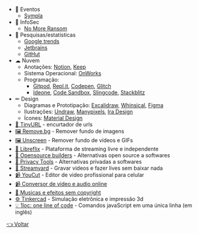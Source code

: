 - 🎉 Eventos
  - [Sympla](https://www.sympla.com.br)
- 🔐 InfoSec
  - [No More Ransom](https://www.nomoreransom.org/pt/index.html)
- 🔎 Pesquisas/estatísticas
  - [Google trends](https://trends.google.com.br/trends/?geo=BR)
  - [Jetbrains](https://www.jetbrains.com/lp/devecosystem-2020)
  - [GitHut](https://madnight.github.io/githut)
- ☁ Nuvem
  - Anotações: 
    [Notion](https://www.notion.so),
    [Keep](https://keep.google.com)
  - Sistema Operacional: [OnWorks](https://www.onworks.net)
  - Programação: 
    - [Gitpod](https://gitpod.io),
    [Repl.it](https://repl.it),
    [Codepen](https://codepen.io),
    [Glitch](https://glitch.com)
    - [Ideone](https://ideone.com),
    [Code Sandbox](https://codesandbox.io),
    [Slingcode](https://slingcode.net),
    [Stackblitz](https://stackblitz.com)
- ✏ Design
  - Diagramas e Prototipação: 
    [Excalidraw](https://excalidraw.com),
    [Whinsical](https://whimsical.com),
    [Figma](https://www.figma.com)
  - Ilustrações:
    [Undraw](https://undraw.co/illustrations),
    [Manypixels](https://www.manypixels.co/gallery),
    [Ira Design](https://www.manypixels.co/gallery)
  - Ícones: [Material Design](https://material.io/resources/icons/?style=baseline)
- [🔗 TinyURL](https://tinyurl.com) - encurtador de urls
- [🖼 Remove.bg](https://www.remove.bg) - Remover fundo de imagens
- [🖼 Unscreen](https://www.unscreen.com) - Remover fundo de vídeos e GIFs
- [👥 Libreflix](https://libreflix.org) - Plataforma de streaming livre e independente
- [👥 Opensource builders](https://opensource.builders) - Alternativas open source a softwares
- [👥 Privacy Tools](https://www.privacytools.io) - Alternativas privadas a softwares
- [🦆 Streamyard](https://streamyard.com) - Gravar videos e fazer lives sem baixar nada
- [📹 YouCut](https://play.google.com/store/apps/details?id=com.camerasideas.trimmer) - Editor de video profissional para celular
- [📹 Conversor de video e audio online](https://convert-video-online.com/pt)
- [🎵 Musicas e efeitos sem copyright](https://www.youtube.com/channel/UCZVzgqp-fRUgyvRAmlm9IxA)
- [⚙ Tinkercad](https://www.tinkercad.com) - Simulação eletrônica e impressão 3d
- [💡 1loc: one line of code](https://1loc.dev) - Comandos javaScript em uma única linha (em inglês)

[👈 Voltar](../README.md)
